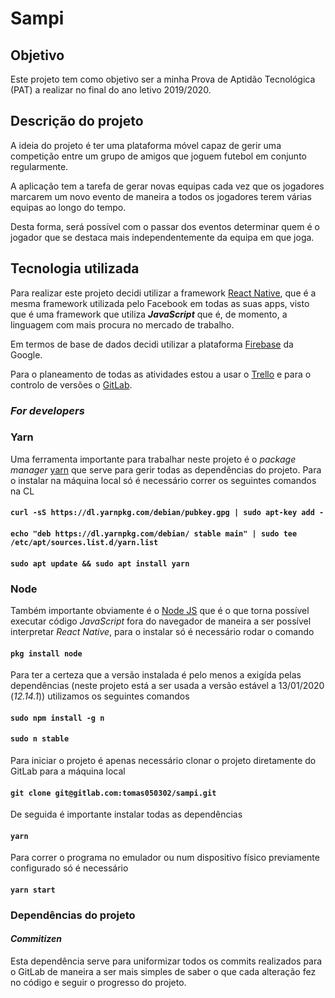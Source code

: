 # Sampi

## Objetivo

Este projeto tem como objetivo ser a minha Prova de Aptidão Tecnológica (PAT) a realizar no final do ano letivo 2019/2020.

## Descrição do projeto

A ideia do projeto é ter uma plataforma móvel capaz de gerir uma competição entre um grupo de amigos que joguem futebol em conjunto regularmente.

A aplicação tem a tarefa de gerar novas equipas cada vez que os jogadores marcarem um novo evento de maneira a todos os jogadores terem várias equipas ao longo do tempo.

Desta forma, será possível com o passar dos eventos determinar quem é o jogador que se destaca mais independentemente da equipa em que joga.

## Tecnologia utilizada

Para realizar este projeto decidi utilizar a framework [React Native](https://facebook.github.io/react-native/), que é a mesma framework utilizada pelo Facebook em todas as suas apps, visto que é uma framework que utiliza **_JavaScript_** que é, de momento, a linguagem com mais procura no mercado de trabalho.

Em termos de base de dados decidi utilizar a plataforma [Firebase](https://console.firebase.google.com/u/1/project/sampi-42f48/overview?pli=1) da Google.

Para o planeamento de todas as atividades estou a usar o [Trello](https://trello.com/b/NzGBlb8O/sampi) e para o controlo de versões o [GitLab](https://gitlab.com/tomas050302/sampi).

### _For developers_

### Yarn

Uma ferramenta importante para trabalhar neste projeto é o _package manager_ [yarn](https://yarnpkg.com/en/) que serve para gerir todas as dependências do projeto. Para o instalar na máquina local só é necessário correr os seguintes comandos na CL

#### `curl -sS https://dl.yarnpkg.com/debian/pubkey.gpg | sudo apt-key add -`

#### `echo "deb https://dl.yarnpkg.com/debian/ stable main" | sudo tee /etc/apt/sources.list.d/yarn.list`

#### `sudo apt update && sudo apt install yarn`

### Node

Também importante obviamente é o [Node JS](https://nodejs.org/en/) que é o que torna possível executar código _JavaScript_ fora do navegador de maneira a ser possível interpretar _React Native_, para o instalar só é necessário rodar o comando

#### `pkg install node`

Para ter a certeza que a versão instalada é pelo menos a exigída pelas dependências (neste projeto está a ser usada a versão estável a 13/01/2020 (_*12.14.1*_)) utilizamos os seguintes comandos

#### `sudo npm install -g n`

#### `sudo n stable`

Para iniciar o projeto é apenas necessário clonar o projeto diretamente do GitLab para a máquina local

#### `git clone git@gitlab.com:tomas050302/sampi.git`

De seguida é importante instalar todas as dependências

#### `yarn`

Para correr o programa no emulador ou num dispositivo físico previamente configurado só é necessário

#### `yarn start`

### Dependências do projeto

#### _Commitizen_

Esta dependência serve para uniformizar todos os commits realizados para o GitLab de maneira a ser mais simples de saber o que cada alteração fez no código e seguir o progresso do projeto.
